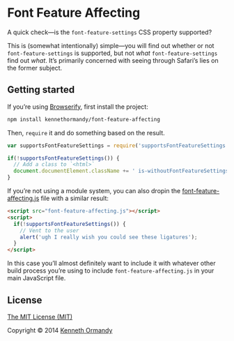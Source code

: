 # Font Feature Affecting

A quick check—is the `font-feature-settings` CSS property supported?

This is (somewhat intentionally) simple—you will find out whether or not `font-feature-settings` is supported, but not _what_ `font-feature-settings` find out _what_. It’s primarily concerned with seeing through Safari’s lies on the former subject.

## Getting started

If you’re using [Browserify](browserify.org), first install the project:

```sh
npm install kennethormandy/font-feature-affecting
```

Then, `require` it and do something based on the result.

```js
var supportsFontFeatureSettings = require('supportsFontFeatureSettings');

if(!supportsFontFeatureSettings()) {
  // Add a class to `<html>`
  document.documentElement.className += ' is-withoutFontFeatureSettings';
}
```

If you’re not using a module system, you can also dropin the [font-feature-affecting.js](dist/font-feature-affecting.js) file with a similar result:

```html
<script src="font-feature-affecting.js"></script>
<script>
  if(!supportsFontFeatureSettings()) {
    // Vent to the user
    alert('ugh I really wish you could see these ligatures');
  }
</script>
```

In this case you’ll almost definitely want to include it with whatever other build process you’re using to include `font-feature-affecting.js` in your main JavaScript file.

## License

[The MIT License (MIT)](LICENSE.md)

Copyright © 2014 [Kenneth Ormandy](http://kennethormandy.com)

